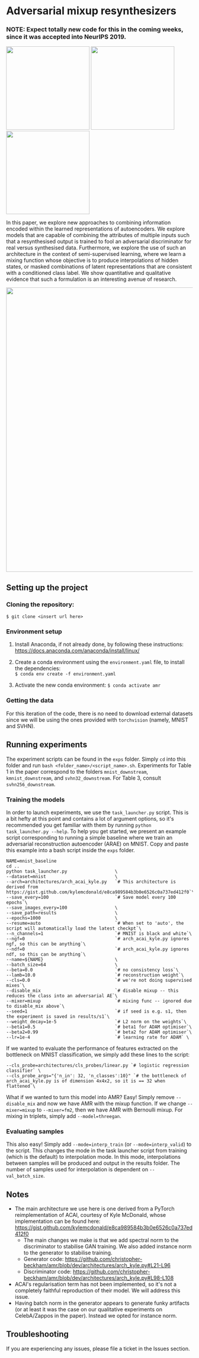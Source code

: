 # Adversarial mixup resynthesizers

### NOTE: Expect totally new code for this in the coming weeks, since it was accepted into NeurIPS 2019.

<img src="https://github.com/christopher-beckham/amr/raw/dev/figures/mixup_anim.gif" width=225 /> <img src="https://github.com/christopher-beckham/amr/raw/dev/figures/mixup3_anim.gif" width=225 /> <img src="https://github.com/christopher-beckham/amr/raw/dev/figures/fm_anim.gif" width=225 />

In this paper, we explore new approaches to combining information encoded within the learned representations of autoencoders. We explore models that are capable of combining the attributes of multiple inputs such that a resynthesised output is trained to fool an adversarial discriminator for real versus synthesised data. Furthermore, we explore the use of such an architecture in the context of semi-supervised learning, where we learn a mixing function whose objective is to produce interpolations of hidden states, or masked combinations of latent representations that are consistent with a conditioned class label. We show quantitative and qualitative evidence that such a formulation is an interesting avenue of research.

<img src="https://github.com/christopher-beckham/amr/raw/dev/figures/model.png" width=768px />

## Setting up the project

### Cloning the repository:
`$ git clone <insert url here>`

### Environment setup

1. Install Anaconda, if not already done, by following these instructions:
https://docs.anaconda.com/anaconda/install/linux/  

2. Create a conda environment using the `environment.yaml` file, to install the dependencies:  
`$ conda env create -f environment.yaml`

3. Activate the new conda environment:
`$ conda activate amr`

### Getting the data

For this iteration of the code, there is no need to download external datasets since we will be using the ones provided with `torchvision` (namely, MNIST and SVHN).

## Running experiments

The experiment scripts can be found in the `exps` folder. Simply `cd` into this folder and run `bash <folder_name>/<script_name>.sh`. Experiments for Table 1
in the paper correspond to the folders `mnist_downstream`, `kmnist_downstream`, and `svhn32_downstream`. For Table 3, consult `svhn256_downstream`.

### Training the models

In order to launch experiments, we use the `task_launcher.py` script. This is a bit hefty at this point and contains a lot of argument options,
so it's recommended you get familiar with them by running `python task_launcher.py --help`. To help you get started, we present an example
script corresponding to running a simple baseline where we train an adversarial reconstruction autoencoder (ARAE) on MNIST. Copy and paste this
example into a bash script inside the `exps` folder.

```
NAME=mnist_baseline
cd ..
python task_launcher.py                  \
--dataset=mnist                          \
--arch=architectures/arch_acai_kyle.py   `# This architecture is derived from https://gist.github.com/kylemcdonald/e8ca989584b3b0e6526c0a737ed412f0`\
--save_every=100                         `# Save model every 100 epochs`\
--save_images_every=100                  \
--save_path=results                      \
--epochs=1000                            \
--resume=auto                            `# When set to 'auto', the script will automatically load the latest checkpt`\
--n_channels=1                           `# MNIST is black and white`\
--ngf=0                                  `# arch_acai_kyle.py ignores ngf, so this can be anything`\
--ndf=0                                  `# arch_acai_kyle.py ignores ndf, so this can be anything`\
--name=${NAME}                           \
--batch_size=64                          \
--beta=0.0                               `# no consistency loss`\
--lamb=10.0                              `# reconstruction weight`\
--cls=0.0                                `# we're not doing supervised mixes`\
--disable_mix                            `# disable mixup -- this reduces the class into an adversarial AE`\
--mixer=mixup                            `# mixing func -- ignored due to disable_mix above`\
--seed=1                                 `# if seed is e.g. s1, then the experiment is saved in results/s1`\
--weight_decay=1e-5                      `# L2 norm on the weights`\
--beta1=0.5                              `# beta1 for ADAM optimiser`\
--beta2=0.99                             `# beta2 for ADAM optimiser`\
--lr=1e-4                                `# learning rate for ADAM` \
```

If we wanted to evaluate the performance of features extracted on the bottleneck on MNIST classification, we simply add
these lines to the script:

```
--cls_probe=architectures/cls_probes/linear.py `# logistic regression classifier` \
--cls_probe_args="{'n_in': 32, 'n_classes':10}" `# the bottleneck of arch_acai_kyle.py is of dimension 4x4x2, so it is == 32 when flattened`\
```

What if we wanted to turn this model into AMR? Easy! Simply remove `--disable_mix` and now we have AMR with the mixup function. If we change
`--mixer=mixup` to `--mixer=fm2`, then we have AMR with Bernoulli mixup. For mixing in triplets, simply add `--model=threegan`.

### Evaluating samples

This also easy! Simply add `--mode=interp_train` (or `--mode=interp_valid`) to the script. This changes the mode in the task launcher script
from training (which is the default) to interpolation mode. In this mode, interpolations between samples will be produced and output in the
results folder. The number of samples used for interpolation is dependent on `--val_batch_size`.

## Notes

- The main architecture we use here is one derived from a PyTorch reimplementation of ACAI, courtesy of Kyle McDonald, whose implementation can be found here: https://gist.github.com/kylemcdonald/e8ca989584b3b0e6526c0a737ed412f0
  - The main changes we make is that we add spectral norm to the discriminator to stabilise GAN training. We also added instance norm to the generator to stabilise training.
  - Generator code: https://github.com/christopher-beckham/amr/blob/dev/architectures/arch_kyle.py#L21-L96
  - Discriminator code: https://github.com/christopher-beckham/amr/blob/dev/architectures/arch_kyle.py#L98-L108
- ACAI's regularisation term has not been implemented, so it's not a completely faithful reproduction of their model. We will address this issue.
- Having batch norm in the generator appears to generate funky artifacts (or at least it was the case on our qualitative experiments on CelebA/Zappos in the paper). Instead we opted for instance norm.

## Troubleshooting

If you are experiencing any issues, please file a ticket in the Issues section.
